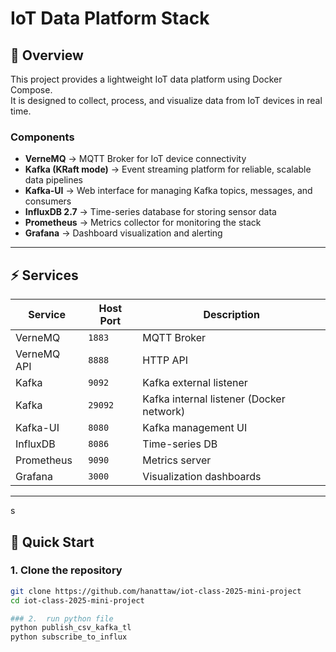 # IoT Data Platform Stack

## 📌 Overview
This project provides a lightweight IoT data platform using Docker Compose.  
It is designed to collect, process, and visualize data from IoT devices in real time.

### Components
- **VerneMQ** → MQTT Broker for IoT device connectivity  
- **Kafka (KRaft mode)** → Event streaming platform for reliable, scalable data pipelines  
- **Kafka-UI** → Web interface for managing Kafka topics, messages, and consumers  
- **InfluxDB 2.7** → Time-series database for storing sensor data  
- **Prometheus** → Metrics collector for monitoring the stack  
- **Grafana** → Dashboard visualization and alerting  

---

## ⚡ Services
| Service     | Host Port | Description |
|-------------|-----------|-------------|
| VerneMQ     | `1883`    | MQTT Broker |
| VerneMQ API | `8888`    | HTTP API |
| Kafka       | `9092`    | Kafka external listener |
| Kafka       | `29092`   | Kafka internal listener (Docker network) |
| Kafka-UI    | `8080`    | Kafka management UI |
| InfluxDB    | `8086`    | Time-series DB |
| Prometheus  | `9090`    | Metrics server |
| Grafana     | `3000`    | Visualization dashboards |

---
s
## 🚀 Quick Start

### 1. Clone the repository
```bash
git clone https://github.com/hanattaw/iot-class-2025-mini-project
cd iot-class-2025-mini-project

### 2.  run python file
python publish_csv_kafka_tl
python subscribe_to_influx